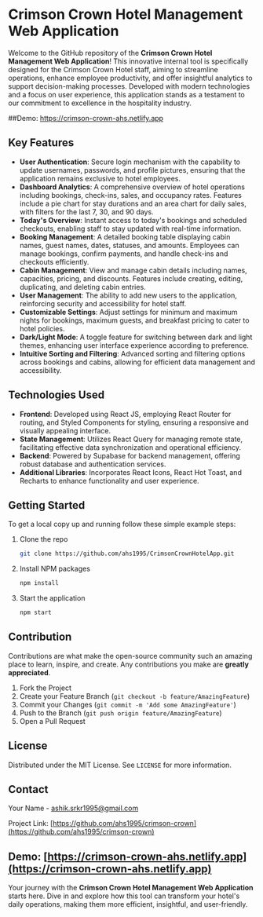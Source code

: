 # Crimson Crown Hotel Management Web Application

Welcome to the GitHub repository of the **Crimson Crown Hotel Management Web Application**! This innovative internal tool is specifically designed for the Crimson Crown Hotel staff, aiming to streamline operations, enhance employee productivity, and offer insightful analytics to support decision-making processes. Developed with modern technologies and a focus on user experience, this application stands as a testament to our commitment to excellence in the hospitality industry.

##Demo: https://crimson-crown-ahs.netlify.app

## Key Features

- **User Authentication**: Secure login mechanism with the capability to update usernames, passwords, and profile pictures, ensuring that the application remains exclusive to hotel employees.
- **Dashboard Analytics**: A comprehensive overview of hotel operations including bookings, check-ins, sales, and occupancy rates. Features include a pie chart for stay durations and an area chart for daily sales, with filters for the last 7, 30, and 90 days.
- **Today's Overview**: Instant access to today's bookings and scheduled checkouts, enabling staff to stay updated with real-time information.
- **Booking Management**: A detailed booking table displaying cabin names, guest names, dates, statuses, and amounts. Employees can manage bookings, confirm payments, and handle check-ins and checkouts efficiently.
- **Cabin Management**: View and manage cabin details including names, capacities, pricing, and discounts. Features include creating, editing, duplicating, and deleting cabin entries.
- **User Management**: The ability to add new users to the application, reinforcing security and accessibility for hotel staff.
- **Customizable Settings**: Adjust settings for minimum and maximum nights for bookings, maximum guests, and breakfast pricing to cater to hotel policies.
- **Dark/Light Mode**: A toggle feature for switching between dark and light themes, enhancing user interface experience according to preference.
- **Intuitive Sorting and Filtering**: Advanced sorting and filtering options across bookings and cabins, allowing for efficient data management and accessibility.

## Technologies Used

- **Frontend**: Developed using React JS, employing React Router for routing, and Styled Components for styling, ensuring a responsive and visually appealing interface.
- **State Management**: Utilizes React Query for managing remote state, facilitating effective data synchronization and operational efficiency.
- **Backend**: Powered by Supabase for backend management, offering robust database and authentication services.
- **Additional Libraries**: Incorporates React Icons, React Hot Toast, and Recharts to enhance functionality and user experience.

## Getting Started

To get a local copy up and running follow these simple example steps:

1. Clone the repo
   ```sh
   git clone https://github.com/ahs1995/CrimsonCrownHotelApp.git
   ```
2. Install NPM packages
   ```sh
   npm install
   ```
3. Start the application
   ```sh
   npm start
   ```

## Contribution

Contributions are what make the open-source community such an amazing place to learn, inspire, and create. Any contributions you make are **greatly appreciated**.

1. Fork the Project
2. Create your Feature Branch (`git checkout -b feature/AmazingFeature`)
3. Commit your Changes (`git commit -m 'Add some AmazingFeature'`)
4. Push to the Branch (`git push origin feature/AmazingFeature`)
5. Open a Pull Request

## License

Distributed under the MIT License. See `LICENSE` for more information.

## Contact

Your Name - [ashik.srkr1995@gmail.com](mailto:your_ashik.srkr1995@gmail.com)

Project Link: [https://github.com/ahs1995/crimson-crown](https://github.com/ahs1995/crimson-crown)

## Demo: [https://crimson-crown-ahs.netlify.app](https://crimson-crown-ahs.netlify.app)

Your journey with the **Crimson Crown Hotel Management Web Application** starts here. Dive in and explore how this tool can transform your hotel's daily operations, making them more efficient, insightful, and user-friendly.
